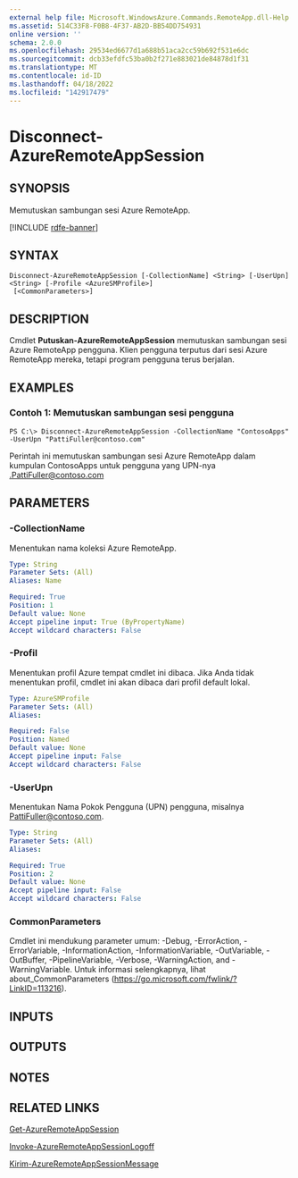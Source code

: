 ```yaml
---
external help file: Microsoft.WindowsAzure.Commands.RemoteApp.dll-Help.xml
ms.assetid: 514C33F8-F0B8-4F37-AB2D-BB54DD754931
online version: ''
schema: 2.0.0
ms.openlocfilehash: 29534ed6677d1a688b51aca2cc59b692f531e6dc
ms.sourcegitcommit: dcb33efdfc53ba0b2f271e883021de84878d1f31
ms.translationtype: MT
ms.contentlocale: id-ID
ms.lasthandoff: 04/18/2022
ms.locfileid: "142917479"
---
```

# Disconnect-AzureRemoteAppSession

## SYNOPSIS
Memutuskan sambungan sesi Azure RemoteApp.

[!INCLUDE [rdfe-banner](../../includes/rdfe-banner.md)]

## SYNTAX

```
Disconnect-AzureRemoteAppSession [-CollectionName] <String> [-UserUpn] <String> [-Profile <AzureSMProfile>]
 [<CommonParameters>]
```

## DESCRIPTION
Cmdlet **Putuskan-AzureRemoteAppSession** memutuskan sambungan sesi Azure RemoteApp pengguna.
Klien pengguna terputus dari sesi Azure RemoteApp mereka, tetapi program pengguna terus berjalan.

## EXAMPLES

### Contoh 1: Memutuskan sambungan sesi pengguna
```
PS C:\> Disconnect-AzureRemoteAppSession -CollectionName "ContosoApps" -UserUpn "PattiFuller@contoso.com"
```

Perintah ini memutuskan sambungan sesi Azure RemoteApp dalam kumpulan ContosoApps untuk pengguna yang UPN-nya .PattiFuller@contoso.com

## PARAMETERS

### -CollectionName
Menentukan nama koleksi Azure RemoteApp.

```yaml
Type: String
Parameter Sets: (All)
Aliases: Name

Required: True
Position: 1
Default value: None
Accept pipeline input: True (ByPropertyName)
Accept wildcard characters: False
```

### -Profil
Menentukan profil Azure tempat cmdlet ini dibaca.
Jika Anda tidak menentukan profil, cmdlet ini akan dibaca dari profil default lokal.

```yaml
Type: AzureSMProfile
Parameter Sets: (All)
Aliases: 

Required: False
Position: Named
Default value: None
Accept pipeline input: False
Accept wildcard characters: False
```

### -UserUpn
Menentukan Nama Pokok Pengguna (UPN) pengguna, misalnya PattiFuller@contoso.com.

```yaml
Type: String
Parameter Sets: (All)
Aliases: 

Required: True
Position: 2
Default value: None
Accept pipeline input: False
Accept wildcard characters: False
```

### CommonParameters
Cmdlet ini mendukung parameter umum: -Debug, -ErrorAction, -ErrorVariable, -InformationAction, -InformationVariable, -OutVariable, -OutBuffer, -PipelineVariable, -Verbose, -WarningAction, and -WarningVariable. Untuk informasi selengkapnya, lihat about_CommonParameters (https://go.microsoft.com/fwlink/?LinkID=113216).

## INPUTS

## OUTPUTS

## NOTES

## RELATED LINKS

[Get-AzureRemoteAppSession](./Get-AzureRemoteAppSession.md)

[Invoke-AzureRemoteAppSessionLogoff](./Invoke-AzureRemoteAppSessionLogoff.md)

[Kirim-AzureRemoteAppSessionMessage](./Send-AzureRemoteAppSessionMessage.md)


